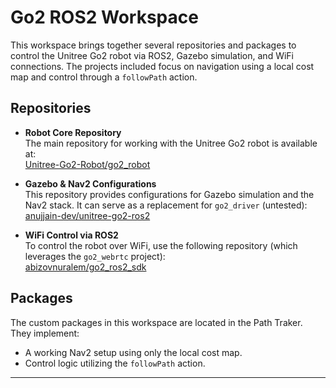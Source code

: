 # Go2 ROS2 Workspace

This workspace brings together several repositories and packages to control the Unitree Go2 robot via ROS2, Gazebo simulation, and WiFi connections. The projects included focus on navigation using a local cost map and control through a `followPath` action.

## Repositories

- **Robot Core Repository**  
  The main repository for working with the Unitree Go2 robot is available at:  
  [Unitree-Go2-Robot/go2_robot](https://github.com/Unitree-Go2-Robot/go2_robot)

- **Gazebo & Nav2 Configurations**  
  This repository provides configurations for Gazebo simulation and the Nav2 stack. It can serve as a replacement for `go2_driver` (untested):  
  [anujjain-dev/unitree-go2-ros2](https://github.com/anujjain-dev/unitree-go2-ros2)

- **WiFi Control via ROS2**  
  To control the robot over WiFi, use the following repository (which leverages the `go2_webrtc` project):  
  [abizovnuralem/go2_ros2_sdk](https://github.com/abizovnuralem/go2_ros2_sdk)

## Packages

The custom packages in this workspace are located in the Path Traker. They implement:
- A working Nav2 setup using only the local cost map.
- Control logic utilizing the `followPath` action.

---

